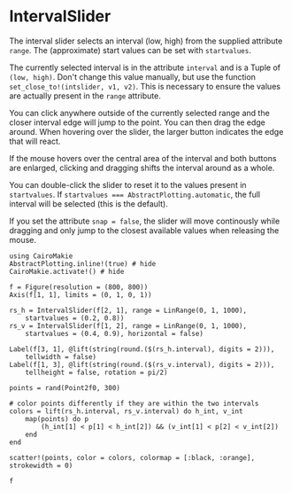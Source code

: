 # IntervalSlider

The interval slider selects an interval (low, high) from the supplied attribute `range`.
The (approximate) start values can be set with `startvalues`.

The currently selected interval is in the attribute `interval` and is a Tuple of `(low, high)`.
Don't change this value manually, but use the function `set_close_to!(intslider, v1, v2)`.
This is necessary to ensure the values are actually present in the `range` attribute.

You can click anywhere outside of the currently selected range and the closer interval edge will jump to the point.
You can then drag the edge around.
When hovering over the slider, the larger button indicates the edge that will react.

If the mouse hovers over the central area of the interval and both buttons are enlarged, clicking and dragging shifts the interval around as a whole.

You can double-click the slider to reset it to the values present in `startvalues`.
If `startvalues === AbstractPlotting.automatic`, the full interval will be selected (this is the default).

If you set the attribute `snap = false`, the slider will move continously while dragging and only jump to the closest available values when releasing the mouse.


```@example
using CairoMakie
AbstractPlotting.inline!(true) # hide
CairoMakie.activate!() # hide

f = Figure(resolution = (800, 800))
Axis(f[1, 1], limits = (0, 1, 0, 1))

rs_h = IntervalSlider(f[2, 1], range = LinRange(0, 1, 1000),
    startvalues = (0.2, 0.8))
rs_v = IntervalSlider(f[1, 2], range = LinRange(0, 1, 1000),
    startvalues = (0.4, 0.9), horizontal = false)

Label(f[3, 1], @lift(string(round.($(rs_h.interval), digits = 2))),
    tellwidth = false)
Label(f[1, 3], @lift(string(round.($(rs_v.interval), digits = 2))),
    tellheight = false, rotation = pi/2)

points = rand(Point2f0, 300)

# color points differently if they are within the two intervals
colors = lift(rs_h.interval, rs_v.interval) do h_int, v_int
    map(points) do p
        (h_int[1] < p[1] < h_int[2]) && (v_int[1] < p[2] < v_int[2])
    end
end

scatter!(points, color = colors, colormap = [:black, :orange], strokewidth = 0)

f
```